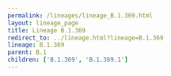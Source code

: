 ```yaml
---
permalink: /lineages/lineage_B.1.369.html
layout: lineage_page
title: Lineage B.1.369
redirect_to: ../lineage.html?lineage=B.1.369
lineage: B.1.369
parent: B.1
children: ['B.1.369', 'B.1.369.1']
---
```

